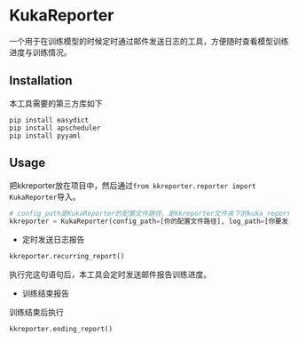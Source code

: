 # KukaReporter

一个用于在训练模型的时候定时通过邮件发送日志的工具，方便随时查看模型训练进度与训练情况。

## Installation
本工具需要的第三方库如下
```shell
pip install easydict
pip install apscheduler
pip install pyyaml
```

## Usage
把kkreporter放在项目中，然后通过`from kkreporter.reporter import KukaReporter`导入。

```python
# config_path是KukaReporter的配置文件路径，是kkreporter文件夹下的kuka_reporter_config.yaml
kkreporter = KukaReporter(config_path=[你的配置文件路径], log_path=[你要发送的训练日志路径])
```
- 定时发送日志报告

```python
kkreporter.recurring_report()
```
执行完这句语句后，本工具会定时发送邮件报告训练进度。
- 训练结束报告

训练结束后执行
```python
kkreporter.ending_report()
```



